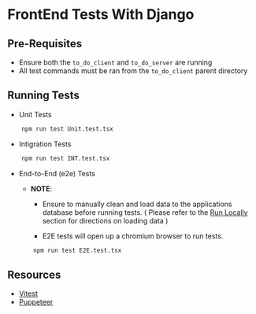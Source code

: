 # FrontEnd Tests With Django

## Pre-Requisites

- Ensure both the `to_do_client` and `to_do_server` are running
- All test commands must be ran from the `to_do_client` parent directory

## Running Tests

- Unit Tests

```bash
    npm run test Unit.test.tsx
```

- Intigration Tests

```bash
    npm run test INT.test.tsx
```

- End-to-End (e2e) Tests

  - **NOTE**:

    - Ensure to manually clean and load data to the applications database before running tests. ( Please refer to the [Run Locally](https://github.com/fravila08/To-Do-Applicaiton/blob/TODO-004/documentation/running_locally.md) section for directions on loading data )

    - E2E tests will open up a chromium browser to run tests.

  ```bash
      npm run test E2E.test.tsx
  ```

## Resources

- [Vitest](https://vitest.dev/guide/)
- [Puppeteer](https://pptr.dev)
